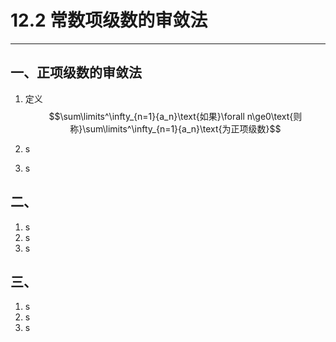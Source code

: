 # 12.2 常数项级数的审敛法
---
## 一、正项级数的审敛法
1. 定义
$$\sum\limits^\infty_{n=1}{a_n}\text{如果}\forall n\ge0\text{则称}\sum\limits^\infty_{n=1}{a_n}\text{为正项级数}$$
2. s

3. s


## 二、
1. s
2. s
3. s

## 三、
1. s
2. s
3. s

